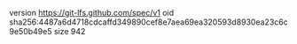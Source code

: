 version https://git-lfs.github.com/spec/v1
oid sha256:4487a6d4718cdcaffd349890cef8e7aea69ea320593d8930ea23c6c9e50b49e5
size 942
